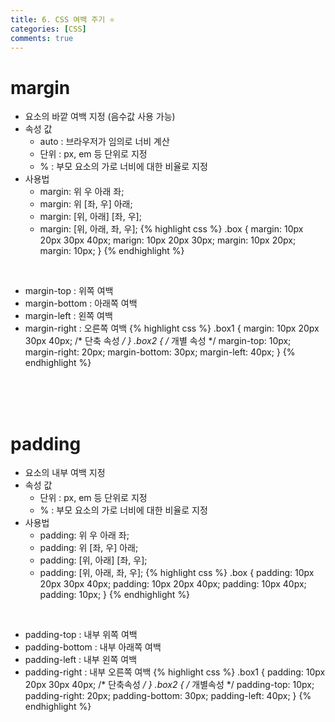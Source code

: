 ```yaml
---
title: 6. CSS 여백 주기 ⭐
categories: [CSS]
comments: true
---
```


# margin
- 요소의 바깥 여백 지정 (음수값 사용 가능)
- 속성 값
	- auto : 브라우저가 임의로 너비 계산
	- 단위 : px, em 등 단위로 지정
	- % : 부모 요소의 가로 너비에 대한 비율로 지정
- 사용법
    - margin: 위 우 아래 좌;
    - margin: 위 [좌, 우] 아래;
    - margin: [위, 아래] [좌, 우];
    - margin: [위, 아래, 좌, 우];
{% highlight css %}
.box {
    margin: 10px 20px 30px 40px;
    marign: 10px 20px 30px;
    margin: 10px 20px;
    margin: 10px;
}
{% endhighlight %}

<br>

- margin-top : 위쪽 여백
- margin-bottom : 아래쪽 여백
- margin-left : 왼쪽 여백
- margin-right : 오른쪽 여백
{% highlight css %}
.box1 {
	margin: 10px 20px 30px 40px; /* 단축 속성 */
}
.box2 {
	/* 개별 속성 */
	margin-top: 10px;
	margin-right: 20px;
	margin-bottom: 30px;
	margin-left: 40px;
}
{% endhighlight %}

<br>
<br>
<br>

# padding
- 요소의 내부 여백 지정
- 속성 값
	- 단위 : px, em 등 단위로 지정
	- % : 부모 요소의 가로 너비에 대한 비율로 지정
- 사용법
    - padding: 위 우 아래 좌;
    - padding: 위 [좌, 우] 아래;
    - padding: [위, 아래] [좌, 우];
    - padding: [위, 아래, 좌, 우];
{% highlight css %}
.box {
	padding: 10px 20px 30px 40px;
	padding: 10px 20px 40px;
	padding: 10px 40px;
	padding: 10px;
}
{% endhighlight %}

<br>

- padding-top : 내부 위쪽 여백
- padding-bottom : 내부 아래쪽 여백
- padding-left : 내부 왼쪽 여백
- padding-right : 내부 오른쪽 여백
{% highlight css %}
.box1 {
	padding: 10px 20px 30px 40px;  /* 단축속성 */
}
.box2 {
	/* 개별속성 */
	padding-top: 10px;
	padding-right: 20px;
	padding-bottom: 30px;
	padding-left: 40px;
}
{% endhighlight %}